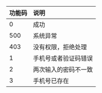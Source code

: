 |功能码   |说明                             |
|:-------|:-------------------------------|
|0|成功|
|500|系统异常|
|403|没有权限，拒绝处理|
|1|手机号或者验证码错误|
|2|两次输入的密码不一致|
|3|手机号已存在|